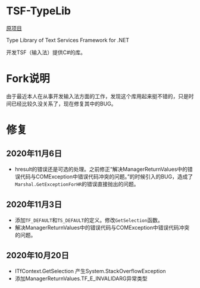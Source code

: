 TSF-TypeLib
===========

[原项目](https://github.com/NyaRuRu/TSF-TypeLib)

Type Library of Text Services Framework for .NET

开发TSF（输入法）提供C#的库。

# Fork说明

由于最近本人在从事开发输入法方面的工作，发现这个库用起来挺不错的，只是时间已经比较久没关系了，现在修复其中的BUG。

# 修复

## 2020年11月6日

- hresult的错误还是可选的处理。之前修正“解决ManagerReturnValues中的错误代码与COMException中错误代码冲突的问题。”的时候引入的BUG，造成了`Marshal.GetExceptionForHR`的错误直接抛出的问题。

## 2020年11月3日

- 添加`TF_DEFAULT`和`TS_DEFAULT`的定义。修改`GetSelection`函数。
- 解决ManagerReturnValues中的错误代码与COMException中错误代码冲突的问题。

## 2020年10月20日

- ITfContext.GetSelection 产生System.StackOverflowException
- 添加ManagerReturnValues.TF_E_INVALIDARG异常类型